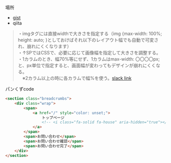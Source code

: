 場所

- [gist](https://gist.github.com/ka2yuki)
- qiita


> ・imgタグには直接widthで大きさを指定する（img {max-width: 100%; height: auto; }としておけばそれ以下のレイアウト幅でも自動で可変され、崩れにくくなります）  
・↑SPではCSSで、必要に応じて画像幅を指定して大きさを調整する。  
・1カラムのとき、幅70%等にせず、1カラムはmax-width: 〇〇〇〇px;と、px単位で指定すると、画面幅が変わってもデザインが崩れにくくなる。  
　※2カラム以上の時に各カラムで幅%を使う。[slack link](https://ktuk-dev.slack.com/archives/C082W8CGZE0/p1738211417663199?thread_ts=1735755985.323739&cid=C082W8CGZE0)


パンくずcode
```html
<section class="breadcrumbs">
    <div class="wrap">
        <span>
            <a href="/" style="color: unset;">
                トップページ
                <!-- <i class="fa-solid fa-house" aria-hidden="true"></i> -->
            </a>
        </span>
        <span>お問い合わせ</span>
        <span>お問い合わせ確認</span>
        <span>お問い合わせ完了</span>
    </div>
</section>
```
```html
```
```html
```